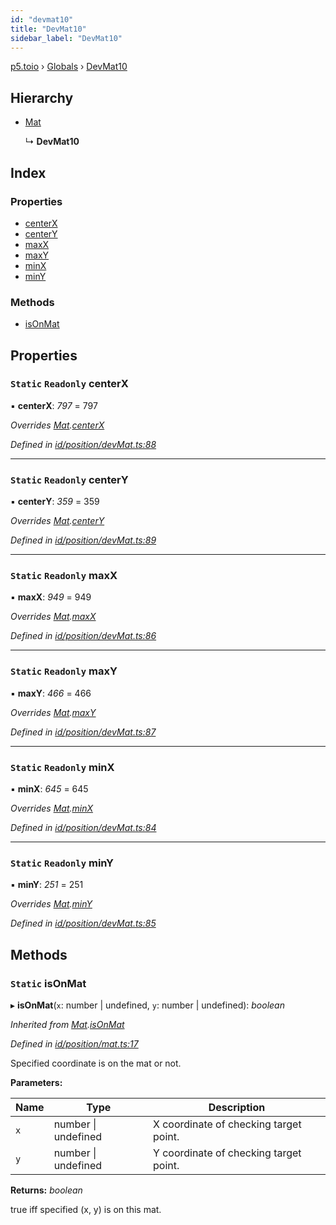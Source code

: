 ```yaml
---
id: "devmat10"
title: "DevMat10"
sidebar_label: "DevMat10"
---
```


[p5.toio](../index.md) › [Globals](../globals.md) › [DevMat10](devmat10.md)

## Hierarchy

* [Mat](mat.md)

  ↳ **DevMat10**

## Index

### Properties

* [centerX](devmat10.md#static-readonly-centerx)
* [centerY](devmat10.md#static-readonly-centery)
* [maxX](devmat10.md#static-readonly-maxx)
* [maxY](devmat10.md#static-readonly-maxy)
* [minX](devmat10.md#static-readonly-minx)
* [minY](devmat10.md#static-readonly-miny)

### Methods

* [isOnMat](devmat10.md#static-isonmat)

## Properties

### `Static` `Readonly` centerX

▪ **centerX**: *797* = 797

*Overrides [Mat](mat.md).[centerX](mat.md#static-protected-centerx)*

*Defined in [id/position/devMat.ts:88](https://github.com/tetunori/p5.toio/blob/ef4c5ff/src/id/position/devMat.ts#L88)*

___

### `Static` `Readonly` centerY

▪ **centerY**: *359* = 359

*Overrides [Mat](mat.md).[centerY](mat.md#static-protected-centery)*

*Defined in [id/position/devMat.ts:89](https://github.com/tetunori/p5.toio/blob/ef4c5ff/src/id/position/devMat.ts#L89)*

___

### `Static` `Readonly` maxX

▪ **maxX**: *949* = 949

*Overrides [Mat](mat.md).[maxX](mat.md#static-protected-maxx)*

*Defined in [id/position/devMat.ts:86](https://github.com/tetunori/p5.toio/blob/ef4c5ff/src/id/position/devMat.ts#L86)*

___

### `Static` `Readonly` maxY

▪ **maxY**: *466* = 466

*Overrides [Mat](mat.md).[maxY](mat.md#static-protected-maxy)*

*Defined in [id/position/devMat.ts:87](https://github.com/tetunori/p5.toio/blob/ef4c5ff/src/id/position/devMat.ts#L87)*

___

### `Static` `Readonly` minX

▪ **minX**: *645* = 645

*Overrides [Mat](mat.md).[minX](mat.md#static-protected-minx)*

*Defined in [id/position/devMat.ts:84](https://github.com/tetunori/p5.toio/blob/ef4c5ff/src/id/position/devMat.ts#L84)*

___

### `Static` `Readonly` minY

▪ **minY**: *251* = 251

*Overrides [Mat](mat.md).[minY](mat.md#static-protected-miny)*

*Defined in [id/position/devMat.ts:85](https://github.com/tetunori/p5.toio/blob/ef4c5ff/src/id/position/devMat.ts#L85)*

## Methods

### `Static` isOnMat

▸ **isOnMat**(`x`: number | undefined, `y`: number | undefined): *boolean*

*Inherited from [Mat](mat.md).[isOnMat](mat.md#static-isonmat)*

*Defined in [id/position/mat.ts:17](https://github.com/tetunori/p5.toio/blob/ef4c5ff/src/id/position/mat.ts#L17)*

Specified coordinate is on the mat or not.

**Parameters:**

Name | Type | Description |
------ | ------ | ------ |
`x` | number &#124; undefined | X coordinate of checking target point. |
`y` | number &#124; undefined | Y coordinate of checking target point.  |

**Returns:** *boolean*

true iff specified (x, y) is on this mat.
